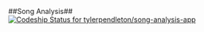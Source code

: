 ##Song Analysis##
[ ![Codeship Status for tylerpendleton/song-analysis-app](https://app.codeship.com/projects/6d8e2800-6692-0135-ad9a-7a89b2cbdd5e/status?branch=master)](https://app.codeship.com/projects/240955)


